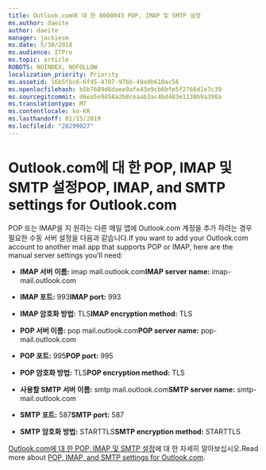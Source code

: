 ```yaml
---
title: Outlook.com에 대 한 8000043 POP, IMAP 및 SMTP 설정
ms.author: daeite
author: daeite
manager: jackiesm
ms.date: 5/30/2018
ms.audience: ITPro
ms.topic: article
ROBOTS: NOINDEX, NOFOLLOW
localization_priority: Priority
ms.assetid: 16b5fbc6-6f45-4707-97bb-49a9b610ac56
ms.openlocfilehash: b5b7609d6daee9afe43e9cb6bfe5f2766d1e7c39
ms.sourcegitcommit: d6ea5e9458a2b8ceaab3ac4bd483e1130b9a398a
ms.translationtype: MT
ms.contentlocale: ko-KR
ms.lasthandoff: 01/15/2019
ms.locfileid: "28299027"
---
```

# <a name="pop-imap-and-smtp-settings-for-outlookcom"></a><span data-ttu-id="e714a-102">Outlook.com에 대 한 POP, IMAP 및 SMTP 설정</span><span class="sxs-lookup"><span data-stu-id="e714a-102">POP, IMAP, and SMTP settings for Outlook.com</span></span>

<span data-ttu-id="e714a-103">POP 또는 IMAP을 지 원하는 다른 메일 앱에 Outlook.com 계정을 추가 하려는 경우 필요한 수동 서버 설정을 다음과 같습니다.</span><span class="sxs-lookup"><span data-stu-id="e714a-103">If you want to add your Outlook.com account to another mail app that supports POP or IMAP, here are the manual server settings you'll need:</span></span>
  
- <span data-ttu-id="e714a-104">**IMAP 서버 이름:** imap mail.outlook.com</span><span class="sxs-lookup"><span data-stu-id="e714a-104">**IMAP server name:** imap-mail.outlook.com</span></span> 
    
- <span data-ttu-id="e714a-105">**IMAP 포트:** 993</span><span class="sxs-lookup"><span data-stu-id="e714a-105">**IMAP port:** 993</span></span> 
    
- <span data-ttu-id="e714a-106">**IMAP 암호화 방법:** TLS</span><span class="sxs-lookup"><span data-stu-id="e714a-106">**IMAP encryption method:** TLS</span></span> 
    
- <span data-ttu-id="e714a-107">**POP 서버 이름:** pop mail.outlook.com</span><span class="sxs-lookup"><span data-stu-id="e714a-107">**POP server name:** pop-mail.outlook.com</span></span> 
    
- <span data-ttu-id="e714a-108">**POP 포트:** 995</span><span class="sxs-lookup"><span data-stu-id="e714a-108">**POP port:** 995</span></span> 
    
- <span data-ttu-id="e714a-109">**POP 암호화 방법:** TLS</span><span class="sxs-lookup"><span data-stu-id="e714a-109">**POP encryption method:** TLS</span></span> 
    
- <span data-ttu-id="e714a-110">**사용할 SMTP 서버 이름:** smtp mail.outlook.com</span><span class="sxs-lookup"><span data-stu-id="e714a-110">**SMTP server name:** smtp-mail.outlook.com</span></span> 
    
- <span data-ttu-id="e714a-111">**SMTP 포트:** 587</span><span class="sxs-lookup"><span data-stu-id="e714a-111">**SMTP port:** 587</span></span> 
    
- <span data-ttu-id="e714a-112">**SMTP 암호화 방법:** STARTTLS</span><span class="sxs-lookup"><span data-stu-id="e714a-112">**SMTP encryption method:** STARTTLS</span></span> 
    
<span data-ttu-id="e714a-113">[Outlook.com에 대 한 POP, IMAP 및 SMTP 설정](https://go.microsoft.com/fwlink/p/?linkid=2001402&amp;clcid=0x409)에 대 한 자세히 알아보십시오.</span><span class="sxs-lookup"><span data-stu-id="e714a-113">Read more about [POP, IMAP, and SMTP settings for Outlook.com](https://go.microsoft.com/fwlink/p/?linkid=2001402&amp;clcid=0x409).</span></span>
  

